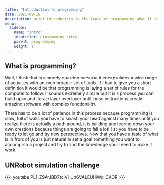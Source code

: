 ```yaml
---
title: "Introduction to programming"
date: 2021-09-18
description: brief introduction to the topic of programming what it is and how does it work  
menu:
  sidebar:
    name: "Intro"
    identifier: programming_intro
    parent: programming
    weight: 1
---
```



## What is programming? 
Well, I think that is a muddy question because it encapsulates a wide range of activities with an even broader set of tools. If I had to give you a short definition it would be that programming is laying a set of rules for the computer to follow. It sounds extremely simple but it is a process you can build upon and iterate layer over layer until these instructions  create amazing software with complex functionality. 

There has to be  a lot of patience in this process because programming is slow, full of walls you have to smash your head against many times until you realize there is actually a path around, it is building and tearing down your own creations because things are going to fail a lot!!! so you have to be ready to let go and try new perspectives. Now that you have a taste of what is in front of you is just natural to set a goal something you want to accomplish a project and try to find the knowledge you'll need to make it work.



## UNRobot simulation challenge 

{{< youtube PL1-Z9ArJBD7tciVHUn6VALEUHiWq_CKOR >}}

